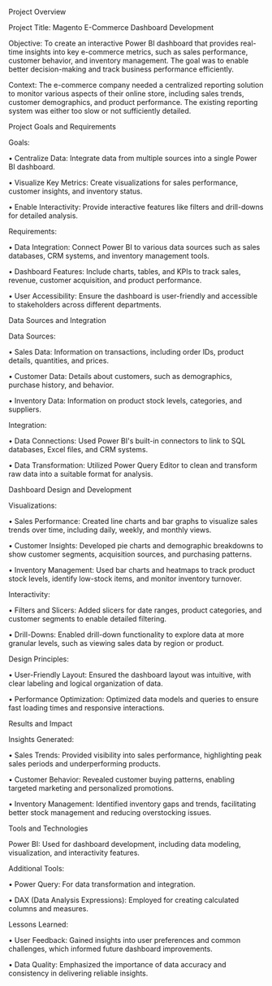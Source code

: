 Project Overview

Project Title: Magento E-Commerce Dashboard Development

Objective: To create an interactive Power BI dashboard that provides real-time insights into key e-commerce metrics, such as sales performance, customer behavior, and inventory management. The goal was to enable better decision-making and track business performance efficiently.

Context: The e-commerce company needed a centralized reporting solution to monitor various aspects of their online store, including sales trends, customer demographics, and product performance. The existing reporting system was either too slow or not sufficiently detailed.


Project Goals and Requirements

Goals:

•	Centralize Data: Integrate data from multiple sources into a single Power BI dashboard.

•	Visualize Key Metrics: Create visualizations for sales performance, customer insights, and inventory status.

•	Enable Interactivity: Provide interactive features like filters and drill-downs for detailed analysis.

Requirements:

•	Data Integration: Connect Power BI to various data sources such as sales databases, CRM systems, and inventory management tools.

•	Dashboard Features: Include charts, tables, and KPIs to track sales, revenue, customer acquisition, and product performance.

•	User Accessibility: Ensure the dashboard is user-friendly and accessible to stakeholders across different departments.


Data Sources and Integration

Data Sources:

•	Sales Data: Information on transactions, including order IDs, product details, quantities, and prices.

•	Customer Data: Details about customers, such as demographics, purchase history, and behavior.

•	Inventory Data: Information on product stock levels, categories, and suppliers.

Integration:

•	Data Connections: Used Power BI's built-in connectors to link to SQL databases, Excel files, and CRM systems.

•	Data Transformation: Utilized Power Query Editor to clean and transform raw data into a suitable format for analysis.


Dashboard Design and Development

Visualizations:

•	Sales Performance: Created line charts and bar graphs to visualize sales trends over time, including daily, weekly, and monthly views.

•	Customer Insights: Developed pie charts and demographic breakdowns to show customer segments, acquisition sources, and purchasing patterns.

•	Inventory Management: Used bar charts and heatmaps to track product stock levels, identify low-stock items, and monitor inventory turnover.

Interactivity:

•	Filters and Slicers: Added slicers for date ranges, product categories, and customer segments to enable detailed filtering.

•	Drill-Downs: Enabled drill-down functionality to explore data at more granular levels, such as viewing sales data by region or product.


Design Principles:

•	User-Friendly Layout: Ensured the dashboard layout was intuitive, with clear labeling and logical organization of data.

•	Performance Optimization: Optimized data models and queries to ensure fast loading times and responsive interactions.


Results and Impact

Insights Generated:

•	Sales Trends: Provided visibility into sales performance, highlighting peak sales periods and underperforming products.

•	Customer Behavior: Revealed customer buying patterns, enabling targeted marketing and personalized promotions.

•	Inventory Management: Identified inventory gaps and trends, facilitating better stock management and reducing overstocking issues.



Tools and Technologies

Power BI: Used for dashboard development, including data modeling, visualization, and interactivity features.

Additional Tools:

•	Power Query: For data transformation and integration.

•	DAX (Data Analysis Expressions): Employed for creating calculated columns and measures.


Lessons Learned:

•	User Feedback: Gained insights into user preferences and common challenges, which informed future dashboard improvements.

•	Data Quality: Emphasized the importance of data accuracy and consistency in delivering reliable insights.

